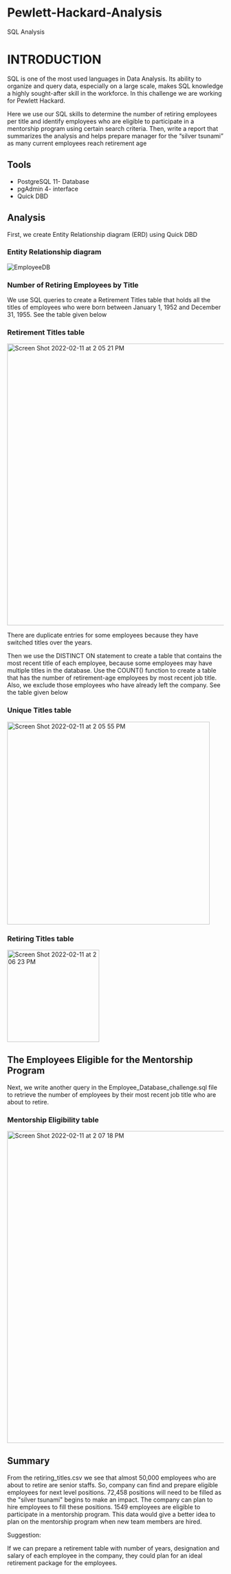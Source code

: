 # Pewlett-Hackard-Analysis
SQL Analysis
  
# INTRODUCTION  
  SQL is one of the most used languages in Data Analysis. Its ability to organize and query data, especially on a large scale, makes SQL knowledge a highly sought-after skill in the workforce. In this challenge we are  working for  Pewlett Hackard.
 
Here we use  our SQL skills to
determine the number of retiring employees per title and identify employees who are eligible to participate in a mentorship program using certain search criteria. Then, write a report that summarizes the analysis and helps prepare manager for the “silver tsunami” as many current employees reach retirement age

## Tools
 
* PostgreSQL 11- Database
* pgAdmin 4- interface
* Quick DBD


## Analysis
  First, we create Entity Relationship diagram (ERD) using Quick DBD 

### Entity Relationship diagram 

![EmployeeDB](https://user-images.githubusercontent.com/72629108/153668283-d317df7b-5d91-4870-b72c-2a9f61aafc2c.png)



###  Number of Retiring Employees by Title 

   We use SQL queries to create a Retirement Titles table that holds all the titles of employees who were born between January 1, 1952 and December 31, 1955. See the table given below
### Retirement Titles table

<img width="655" alt="Screen Shot 2022-02-11 at 2 05 21 PM" src="https://user-images.githubusercontent.com/72629108/153670481-7fd98ab3-8d96-4004-a34c-b1f871a4a792.png">




There are duplicate entries for some employees because they have switched titles over the years.

 Then we use the DISTINCT ON statement to create a table that contains the most recent title of each employee, because some employees may have multiple titles in the database. Use the COUNT() function to create a table that has the number of retirement-age employees by most recent job title. Also, we exclude those employees who have already left the company. See the table given below

 ### Unique Titles table
 
 <img width="471" alt="Screen Shot 2022-02-11 at 2 05 55 PM" src="https://user-images.githubusercontent.com/72629108/153670549-5926c94a-c329-4bd7-b819-1831e21baee4.png">


### Retiring Titles table

<img width="214" alt="Screen Shot 2022-02-11 at 2 06 23 PM" src="https://user-images.githubusercontent.com/72629108/153670637-3afa6b88-43d5-43db-87d7-e5cb74aec6a5.png">


## The Employees Eligible for the Mentorship Program

Next, we write another query in the Employee_Database_challenge.sql file to retrieve the number of employees by their most recent job title who are about to retire.

### Mentorship Eligibility table

<img width="725" alt="Screen Shot 2022-02-11 at 2 07 18 PM" src="https://user-images.githubusercontent.com/72629108/153670881-456fbcc4-0b90-4094-b014-03eb864986a5.png">


## Summary
From the retiring_titles.csv we see that almost 50,000 employees who are about to retire are senior staffs. So, company can find and prepare eligible employees for next level positions.
72,458 positions will need to be filled as the "silver tsunami" begins to make an impact. The company can plan to hire employees to fill these positions. 
1549 employees are eligible to participate in a mentorship program. This data would give a better idea to plan on the mentorship program when new team members are hired.

Suggestion:

  If we can prepare a retirement table with number of years, designation and salary of each employee in the company, they could plan for an ideal retirement package for the employees.
 

